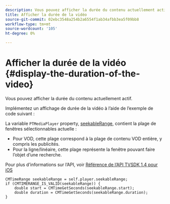```yaml
---
description: Vous pouvez afficher la durée du contenu actuellement actif.
title: Afficher la durée de la vidéo
source-git-commit: 02ebc3548a254b2a6554f1ab34afbb3ea5f09bb8
workflow-type: tm+mt
source-wordcount: '105'
ht-degree: 0%

---
```


# Afficher la durée de la vidéo {#display-the-duration-of-the-video}

Vous pouvez afficher la durée du contenu actuellement actif.

Implémentez un affichage de durée de la vidéo à l’aide de l’exemple de code suivant :

La variable `PTMediaPlayer` property, [seekableRange](https://help.adobe.com/en_US/primetime/api/psdk/appledoc/Classes/PTMediaPlayer.html#//api/name/seekableRange), contient la plage de fenêtres sélectionnables actuelle :

* Pour VOD, cette plage correspond à la plage de contenu VOD entière, y compris les publicités.
* Pour la ligne/linéaire, cette plage représente la fenêtre pouvant faire l’objet d’une recherche.

Pour plus d’informations sur l’API, voir [Référence de l’API TVSDK 1.4 pour iOS](https://help.adobe.com/en_US/primetime/api/psdk/appledoc/index.html)

<!--<a id="example_A153BE3AC03F43C6BF3A156316A08CD3"></a>-->

```
CMTimeRange seekableRange = self.player.seekableRange;  
if (CMTIMERANGE_IS_VALID(seekableRange)) { 
    double start = CMTimeGetSeconds(seekableRange.start);  
    double duration = CMTimeGetSeconds(seekableRange.duration); 
}
```
